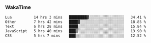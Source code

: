 ### WakaTime

<!--START_SECTION:waka-->

```txt
Lua          14 hrs 3 mins   ████████▓░░░░░░░░░░░░░░░░   34.41 %
Other        7 hrs 42 mins   ████▓░░░░░░░░░░░░░░░░░░░░   18.85 %
Text         6 hrs 28 mins   ████░░░░░░░░░░░░░░░░░░░░░   15.84 %
JavaScript   5 hrs 40 mins   ███▒░░░░░░░░░░░░░░░░░░░░░   13.90 %
CSS          5 hrs 7 mins    ███░░░░░░░░░░░░░░░░░░░░░░   12.52 %
```

<!--END_SECTION:waka-->
